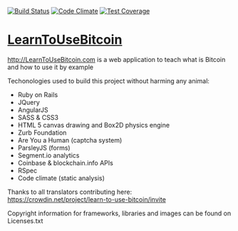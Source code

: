 [![Build Status](https://travis-ci.org/neoranga55/LearnToUseBitcoin.svg?branch=master)](https://travis-ci.org/neoranga55/LearnToUseBitcoin) [![Code Climate](https://codeclimate.com/github/neoranga55/LearnToUseBitcoin/badges/gpa.svg)](https://codeclimate.com/github/neoranga55/LearnToUseBitcoin) [![Test Coverage](https://codeclimate.com/github/neoranga55/LearnToUseBitcoin/badges/coverage.svg)](https://codeclimate.com/github/neoranga55/LearnToUseBitcoin)

[LearnToUseBitcoin](www.LearnToUseBitcoin.com)
=================

http://LearnToUseBitcoin.com is a web application to teach what is Bitcoin and how to use it by example

Techonologies used to build this project without harming any animal:
- Ruby on Rails
- JQuery
- AngularJS
- SASS & CSS3
- HTML 5 canvas drawing and Box2D physics engine
- Zurb Foundation
- Are You a Human (captcha system)
- ParsleyJS (forms)
- Segment.io analytics
- Coinbase & blockchain.info APIs
- RSpec
- Code climate (static analysis)

Thanks to all translators contributing here:
https://crowdin.net/project/learn-to-use-bitcoin/invite

Copyright information for frameworks, libraries and images can be found on Licenses.txt